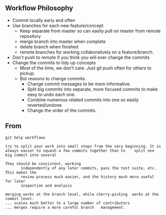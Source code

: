## Workflow Philosophy
+ Commit locally early and often 
+ Use branches for each new feature/concept 
  + Keep separate from master so can easily pull on master from remote repository
  + merge branch into master when complete
  + delete branch when finished
  + remote branches for working collaboratively on a feature/branch.
+ Don't push to remote if you think you will ever change the commits
+ Change the commits to tidy up concepts
  + Most of the time, we don't care. Just git push often for others to pickup.
  + But reasons to change commits.
    + Change commit messages to be more informative.
    + Split big commits into separate, more focused commits to make easy to undo each one.
    + Combine numerous related commits into one so easily reverted/undone
    + Change the order of the commits.



## From 
`git help workflows`

```
try to split your work into small steps from the very beginning. It is always easier to squash a few commits together than to    split one big commit into several
```
```
They should be consistent, working
       independently of any later commits, pass the test suite, etc. This makes the
       review process much easier, and the history much more useful for later
       inspection and analysis
```


```
merging works at the branch level, while cherry-picking  works at the commit level.
... scales much better to a large number of contributors
... merges require a more careful branch   management.
```
